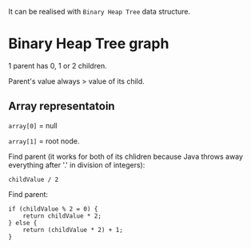 It can be realised with `Binary Heap Tree` data structure.

# Binary Heap Tree graph

1 parent has 0, 1 or 2 children.

Parent's value always > value of its child.

## Array representatoin

`array[0]` = null

`array[1]` = root node.

Find parent (it works for both of its chlidren because Java throws away everything after '.' in division of integers):
```
childValue / 2
```

Find parent:
```
if (childValue % 2 = 0) {
    return childValue * 2;
} else {
    return (childValue * 2) + 1;
}
```

